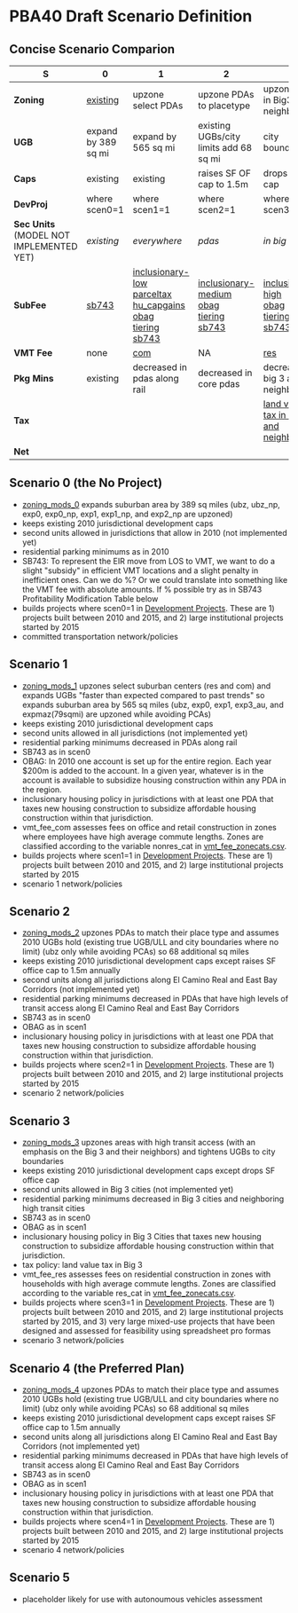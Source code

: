 # PBA40 Draft Scenario Definition

## Concise Scenario Comparion

   S    |             0             |             1             |             2             |            3              |            4              |            5
------- | ------------------------- | ------------------------- | ------------------------- | ------------------------- | ------------------------- | -------------------------           
**Zoning** | [existing](https://github.com/MetropolitanTransportationCommission/bayarea_urbansim/blob/master/data/zoning_mods_0.csv) | upzone select PDAs        | upzone PDAs to placetype  | upzone TPAs in Big3 and neighbors | [upzone some PDAs](https://github.com/MetropolitanTransportationCommission/bayarea_urbansim/blob/master/data/zoning_mods_4.csv) | ttt
**UGB** | expand by 389 sq mi | expand by 565 sq mi | existing UGBs/city limits add 68 sq mi | city boundaries | existing UGBs/city limits add 68 sq mi | ttt 
**Caps** | existing | existing | raises SF OF cap to 1.5m | drops SF OF cap | raises SF OF cap to 1.25m | ttt 
**DevProj** | where scen0=1 | where scen1=1 | where scen2=1 | where scen3=1 | [where scen4=1](https://github.com/MetropolitanTransportationCommission/bayarea_urbansim/blob/master/data/development_projects.csv) | ttt                         
**Sec Units** (MODEL NOT IMPLEMENTED YET) | *existing* | *everywhere* | *pdas* | *in big 3* | *pdas* | ttt
**SubFee** | [sb743](accounts_pba40.md#sb743) | [inclusionary-low](accounts_pba40.md#inclusionary-zoning-low) <br> [parceltax](accounts_pba40.md#parcel-tax) <br> [hu_capgains](accounts_pba40.md#housing-capital-gains-tax) <br> [obag](accounts_pba40.md#obag) <br> [tiering](accounts_pba40.md#ceqa-tiering) <br> [sb743](accounts_pba40.md#sb743) | [inclusionary-medium](accounts_pba40.md#inclusionary-zoning-medium) <br> [obag](accounts_pba40.md#obag) <br>  [tiering](accounts_pba40.md#ceqa-tiering) <br> [sb743](accounts_pba40.md#sb743) | [inclusionary-high](accounts_pba40.md#inclusionary-zoning-high) <br> [obag](accounts_pba40.md#obag) <br> [tiering](accounts_pba40.md#ceqa-tiering) <br> [sb743](accounts_pba40.md#sb743) | [inclusionary-medium](accounts_pba40.md#inclusionary-zoning-medium) <br> [obag](accounts_pba40.md#obag) <br>  [tiering](accounts_pba40.md#ceqa-tiering) <br> [sb743](accounts_pba40.md#sb743) | ttt 
**VMT Fee** | none | [com](accounts_pba40.md#vmt-fees) | NA | [res](accounts_pba40.md#vmt-fees) | [com](accounts_pba40.md#vmt-fees) | ttt
**Pkg Mins** | existing | decreased in pdas along rail | decreased in core pdas | decreased in big 3 and neighbors | [decreased in core pdas](accounts_pba40.md#no-parking-minimums) | ttt
**Tax** |  |  | | [land value tax in big 3 and neighbors](accounts_pba40.md#land-value-tax) | ttt | ttt                        
**Net** |                           |                           |                           | | ttt | ttt               
                         
                         


## Scenario 0 (the No Project)

* [zoning_mods_0](https://github.com/MetropolitanTransportationCommission/bayarea_urbansim/blob/master/data/zoning_mods_0.csv) expands suburban area by 389 sq miles (ubz, ubz_np, exp0, exp0_np, exp1, exp1_np, and exp2_np are upzoned)
* keeps existing 2010 jurisdictional development caps
* second units allowed in jurisdictions that allow in 2010 (not implemented yet)
* residential parking minimums as in 2010
* SB743: To represent the EIR move from LOS to VMT, we want to do a slight "subsidy" in efficient VMT locations and a slight penalty in inefficient ones. Can we do %? Or we could translate into something like the VMT fee with absolute amounts. If % possible try as in SB743 Profitability Modification Table below
* builds projects where scen0=1 in [Development Projects](https://github.com/MetropolitanTransportationCommission/bayarea_urbansim/blob/master/data/development_projects.csv). These are 1) projects built between 2010 and 2015, and 2) large institutional projects started by 2015
* committed transportation network/policies

## Scenario 1

* [zoning_mods_1](https://github.com/MetropolitanTransportationCommission/bayarea_urbansim/blob/master/data/zoning_mods_au.csv) upzones select suburban centers (res and com) and expands UGBs "faster than expected compared to past trends" so expands suburban area by 565 sq miles  (ubz, exp0, exp1, exp3_au, and expmaz(79sqmi) are upzoned while avoiding PCAs)
* keeps existing 2010 jurisdictional development caps
* second units allowed in all jurisdictions (not implemented yet)
* residential parking minimums decreased in PDAs along rail
* SB743 as in scen0
* OBAG: In 2010 one account is set up for the entire region. Each year $200m is added to the account. In a given year, whatever is in the account is available to subsidize housing construction within any PDA in the region.
* inclusionary housing policy in jurisdictions with at least one PDA that taxes new housing construction to subsidize affordable housing construction within that jurisdiction.
* vmt_fee_com assesses fees on office and retail construction in zones where employees have high average commute lengths. Zones are classified according to the variable nonres_cat in [vmt_fee_zonecats.csv](https://github.com/MetropolitanTransportationCommission/bayarea_urbansim/blob/master/data/vmt_fee_zonecats.csv).
* builds projects where scen1=1 in [Development Projects](https://github.com/MetropolitanTransportationCommission/bayarea_urbansim/blob/master/data/development_projects.csv). These are 1) projects built between 2010 and 2015, and 2) large institutional projects started by 2015
* scenario 1 network/policies


## Scenario 2

* [zoning_mods_2](https://github.com/MetropolitanTransportationCommission/bayarea_urbansim/blob/master/data/zoning_mods_2.csv) upzones PDAs to match their place type and assumes 2010 UGBs hold (existing true UGB/ULL and city boundaries where no limit) (ubz only while avoiding PCAs) so 68 additional sq miles
* keeps existing 2010 jurisdictional development caps except raises SF office cap to 1.5m annually
* second units along all jurisdictions along El Camino Real and East Bay Corridors (not implemented yet)
* residential parking minimums decreased in PDAs that have high levels of transit access along El Camino Real and East Bay Corridors
* SB743 as in scen0
* OBAG as in scen1
* inclusionary housing policy in jurisdictions with at least one PDA that taxes new housing construction to subsidize affordable housing construction within that jurisdiction. 
* builds projects where scen2=1 in [Development Projects](https://github.com/MetropolitanTransportationCommission/bayarea_urbansim/blob/master/data/development_projects.csv). These are 1) projects built between 2010 and 2015, and 2) large institutional projects started by 2015 
* scenario 2 network/policies


## Scenario 3

* [zoning_mods_3](https://github.com/MetropolitanTransportationCommission/bayarea_urbansim/blob/master/data/zoning_mods_3.csv) upzones areas with high transit access (with an emphasis on the Big 3 and their neighbors) and tightens UGBs to city boundaries
* keeps existing 2010 jurisdictional development caps except drops SF office cap
* second units allowed in Big 3 cities (not implemented yet)
* residential parking minimums decreased in Big 3 cities and neighboring high transit cities 
* SB743 as in scen0
* OBAG as in scen1
* inclusionary housing policy in Big 3 Cities that taxes new housing construction to subsidize affordable housing construction within that jurisdiction.
* tax policy: land value tax in Big 3
* vmt_fee_res assesses fees on residential construction in zones with households with high average commute lengths. Zones are classified according to the variable res_cat in [vmt_fee_zonecats.csv](https://github.com/MetropolitanTransportationCommission/bayarea_urbansim/blob/master/data/vmt_fee_zonecats.csv).
* builds projects where scen3=1 in [Development Projects](https://github.com/MetropolitanTransportationCommission/bayarea_urbansim/blob/master/data/development_projects.csv). These are 1) projects built between 2010 and 2015, and 2) large institutional projects started by 2015, and 3) very large mixed-use projects that have been designed and assessed for feasibility using spreadsheet pro formas 
* scenario 3 network/policies


## Scenario 4 (the Preferred Plan)
* [zoning_mods_4](https://github.com/MetropolitanTransportationCommission/bayarea_urbansim/blob/master/data/zoning_mods_4.csv) upzones PDAs to match their place type and assumes 2010 UGBs hold (existing true UGB/ULL and city boundaries where no limit) (ubz only while avoiding PCAs) so 68 additional sq miles
* keeps existing 2010 jurisdictional development caps except raises SF office cap to 1.5m annually
* second units along all jurisdictions along El Camino Real and East Bay Corridors (not implemented yet)
* residential parking minimums decreased in PDAs that have high levels of transit access along El Camino Real and East Bay Corridors
* SB743 as in scen0
* OBAG as in scen1
* inclusionary housing policy in jurisdictions with at least one PDA that taxes new housing construction to subsidize affordable housing construction within that jurisdiction. 
* builds projects where scen4=1 in [Development Projects](https://github.com/MetropolitanTransportationCommission/bayarea_urbansim/blob/master/data/development_projects.csv). These are 1) projects built between 2010 and 2015, and 2) large institutional projects started by 2015 
* scenario 4 network/policies


## Scenario 5
* placeholder likely for use with autonoumous vehicles assessment
